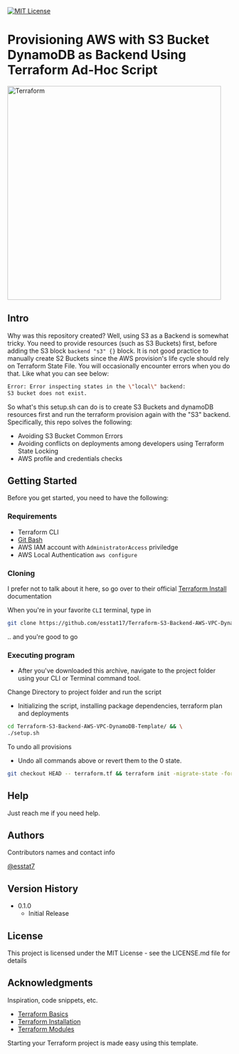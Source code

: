 [![MIT License][license-shield]][license-url]

# Provisioning AWS with S3 Bucket DynamoDB as Backend Using Terraform Ad-Hoc Script

<img alt="Terraform" src="https://www.datocms-assets.com/2885/1620155439-blog-library-product-terraform-aws-logomarks.jpg" width="480px">

## Intro

Why was this repository created? Well, using S3 as a Backend is somewhat tricky. You need to provide resources (such as S3 Buckets) first, before adding the S3 block `backend "s3" {}` block. It is not good practice to manually create S2 Buckets since the AWS provision's life cycle should rely on Terraform State File. You will occasionally encounter errors when you do that. Like what you can see below:
```bash
Error: Error inspecting states in the \"local\" backend:
S3 bucket does not exist.
```

So what's this setup.sh can do is to create S3 Buckets and dynamoDB resources first and run the terraform provision again with the "S3" backend. Specifically, this repo solves the following:

* Avoiding S3 Bucket Common Errors
* Avoiding conflicts on deployments among developers using Terraform State Locking
* AWS profile and credentials checks

## Getting Started
Before you get started, you need to have the following:

### Requirements
* Terraform CLI
* [Git Bash](https://git-scm.com/downloads)
* AWS IAM account with `AdministratorAccess` priviledge
* AWS Local Authentication `aws configure`

### Cloning
I prefer not to talk about it here, so go over to their official [Terraform Install](https://learn.hashicorp.com/tutorials/terraform/install-cli) documentation

When you're in your favorite `CLI` terminal, type in
```bash
git clone https://github.com/esstat17/Terraform-S3-Backend-AWS-VPC-DynamoDB-Template.git
```
.. and you're good to go

### Executing program

* After you've downloaded this archive, navigate to the project folder using your CLI or Terminal command tool.

Change Directory to project folder and run the script
* Initializing the script, installing package dependencies, terraform plan and deployments
```bash
cd Terraform-S3-Backend-AWS-VPC-DynamoDB-Template/ && \
./setup.sh
```
To undo all provisions
* Undo all commands above or revert them to the 0 state.
```bash
git checkout HEAD -- terraform.tf && terraform init -migrate-state -force-copy && terraform destroy -auto-approve && echo "# edited" >> ./terraform.tf
```

## Help

Just reach me if you need help.


## Authors

Contributors names and contact info

[@esstat7](https://twitter.com/esstat17)

## Version History
* 0.1.0
    * Initial Release

## License

This project is licensed under the MIT License - see the LICENSE.md file for details

## Acknowledgments

Inspiration, code snippets, etc.
* [Terraform Basics](https://www.terraform.io/intro)
* [Terraform Installation](https://learn.hashicorp.com/tutorials/terraform/install-cli)
* [Terraform Modules](https://www.terraform.io/language/modules/develop)

<!-- MARKDOWN LINKS & IMAGES -->
[license-shield]: https://img.shields.io/github/license/esstat17/Terraform-S3-Backend-AWS-VPC-DynamoDB-Template.svg?style=for-the-badge
[license-url]: https://github.com/esstat17/Terraform-S3-Backend-AWS-VPC-DynamoDB-Template/blob/main/README.md
Starting your Terraform project is made easy using this template.